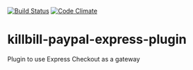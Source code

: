 [![Build Status](https://travis-ci.org/killbill/killbill-paypal-express-plugin.png)](https://travis-ci.org/killbill/killbill-paypal-express-plugin)
[![Code Climate](https://codeclimate.com/github/killbill/killbill-paypal-express-plugin.png)](https://codeclimate.com/github/killbill/killbill-paypal-express-plugin)

killbill-paypal-express-plugin
==============================

Plugin to use Express Checkout as a gateway
